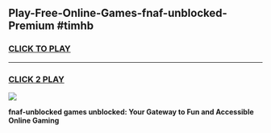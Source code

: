 
## Play-Free-Online-Games-fnaf-unblocked-Premium #timhb
<h3>
<a href="https://premium.freeplayer.one?title=fnaf-unblocked&ref=8M">CLICK TO PLAY</a></h3>
<hr>

<h3>
<a href="https://premium.freeplayer.one?title=fnaf-unblocked&ref=8M">CLICK 2 PLAY</a>
  
</h3>

<a href="https://premium.freeplayer.one?title=fnaf-unblocked&ref=8M"><img src="https://clearcache.store/games.png"></a>


**fnaf-unblocked games unblocked: Your Gateway to Fun and Accessible Online Gaming**

